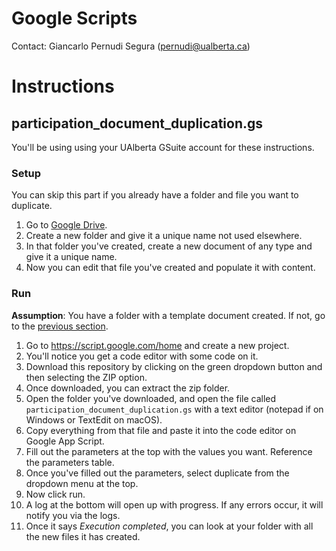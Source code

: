 # Google Scripts
Contact: Giancarlo Pernudi Segura (pernudi@ualberta.ca)

# Instructions
## participation_document_duplication.gs
You'll be using using your UAlberta GSuite account for these instructions.
### Setup
You can skip this part if you already have a folder and file you want to duplicate.
1. Go to [Google Drive](https://drive.google.com/drive/).
2. Create a new folder and give it a unique name not used elsewhere.
3. In that folder you've created, create a new document of any type and give it a unique name.
4. Now you can edit that file you've created and populate it with content.
### Run
**Assumption**: You have a folder with a template document created. If not, go to the [previous section](#Setup).
1. Go to https://script.google.com/home and create a new project.
2. You'll notice you get a code editor with some code on it.
3. Download this repository by clicking on the green dropdown button and then selecting the ZIP option.
4. Once downloaded, you can extract the zip folder.
5. Open the folder you've downloaded, and open the file called `participation_document_duplication.gs` with a text editor (notepad if on Windows or TextEdit on macOS).
6. Copy everything from that file and paste it into the code editor on Google App Script.
7. Fill out the parameters at the top with the values you want. Reference the parameters table.
8. Once you've filled out the parameters, select duplicate from the dropdown menu at the top.
9. Now click run.
10. A log at the bottom will open up with progress. If any errors occur, it will notify you via the logs.
11. Once it says *Execution completed*, you can look at your folder with all the new files it has created.
